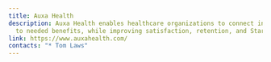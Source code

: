 ```yaml
---
title: Auxa Health
description: Auxa Health enables healthcare organizations to connect individuals
  to needed benefits, while improving satisfaction, retention, and Star Ratings.
link: https://www.auxahealth.com/
contacts: "* Tom Laws"
---
```

